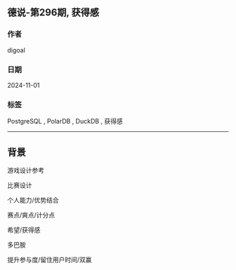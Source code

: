 ## 德说-第296期, 获得感  
                                                                                            
### 作者                                                                
digoal                                                                
                                                                       
### 日期                                                                     
2024-11-01                                                               
                                                                    
### 标签                                                                  
PostgreSQL , PolarDB , DuckDB , 获得感      
                                                                                           
----                                                                    
                                                                                  
## 背景   
游戏设计参考  
  
比赛设计  

个人能力/优势结合  

赛点/爽点/计分点  
  
希望/获得感  
  
多巴胺  
    
提升参与度/留住用户时间/双赢    
  
  
